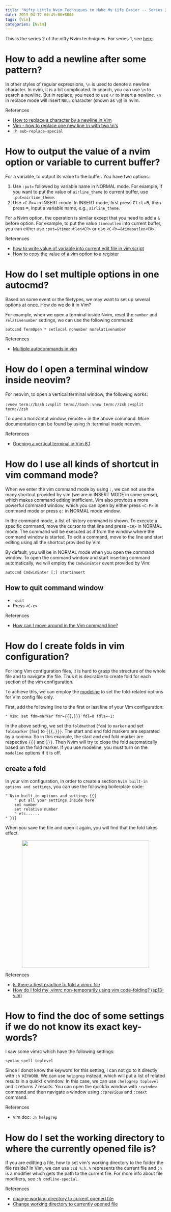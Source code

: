 ```yaml
---
title: "Nifty Little Nvim Techniques to Make My Life Easier -- Series 2"
date: 2019-04-17 00:49:06+0800
tags: [Vim]
categories: [Nvim]
---
```


This is the series 2 of the nifty Nvim techniques. For series 1, see [here](https://jdhao.github.io/2019/03/28/nifty_nvim_techniques_s1/).

<!--more-->

# How to add a newline after some pattern?

In other styles of regular expressions, `\n` is used to denote a newline
character. In nvim, it is a bit complicated. In search, you can use `\n` to
search a newline. But in replace, you need to use `\r` to insert a newline.
`\n` in replace mode will insert `NULL` character (shown as `\@`) in nvim.

References

+ [How to replace a character by a newline in Vim](https://stackoverflow.com/q/71323/6064933)
+ [Vim - how to replace one new line \n with two \n's](https://unix.stackexchange.com/q/247329/221410)
+ `:h sub-replace-special`

# How to output the value of a nvim option or variable to current buffer?

For a variable, to output its value to the buffer. You have two options:

1. Use `:put=` followed by variable name in NORMAL mode. For example, if you
   want to put the value of `airline_theme` to current buffer, use
   `:put=airline_theme`.
2. Use `<C-R>=` in INSERT mode. In INSERT mode, first press
   <kbd>Ctrl</kbd>+<kbd>R</kbd>, then press <kbd>=</kbd>, input a variable
   name, e.g., `airline_theme`.


For a Nvim option, the operation is similar except that you need to add a `&`
before option. For example, to put the value `timeoutlen` into current buffer,
you can either use `:put=&timeoutlen<CR>` or use `<C-R>=&timeoutlen<CR>`.


References

+ [how to write value of variable into current edit file in vim script](https://stackoverflow.com/q/18200435/6064933)
+ [How to copy the value of a vim option to a register](https://stackoverflow.com/q/23604388/6064933)

# How do I set multiple options in one autocmd?

Based on some event or the filetypes, we may want to set up several options at
once. How do we do it in Vim?

For example, when we open a terminal inside Nvim, reset the `number` and
`relativenumber` settings, we can use the following command:

```
autocmd TermOpen * setlocal nonumber norelativenumber
```

References

+ [Multiple autocommands in vim](https://stackoverflow.com/q/1413285/6064933)

# How do I open a terminal window inside neovim?

For neovim, to open a vertical terminal window, the following works:

`:vnew term://bash`
`:vsplit term://bash`
`:vnew term://zsh`
`:vsplit term://zsh`

To open a horizontal window, remote `v` in the above command. More
documentation can be found by using :h :terminal inside neovim.

References

+ [Opening a vertical terminal in Vim 8.1](https://unix.stackexchange.com/q/444682/221410)


# How do I use all kinds of shortcut in vim command mode?

When we enter the vim command mode by using `:`, we can not use the many
shortcut provided by vim (we are in INSERT MODE in some sense), which makes
command editing inefficient. Vim also provides a more powerful command window,
which you can open by either press `<C-F>` in command mode or press `q:` in
NORMAL mode window.

In the command mode, a list of history command is shown. To execute a specific
command, move the cursor to that line and press `<CR>` in NORMAL mode. The
command will be executed as if from the window where the command window is
started. To edit a command, move to the line and start editing using all the
shortcut provided by Vim.

By default, you will be in NORMAL mode when you open the command window. To
open the command window and start inserting command automatically, we will
employ the `CmdwinEnter` event provided by Vim:

```
autocmd CmdwinEnter [:] startinsert
```

## How to quit command window

+ `:quit`
+ Press `<C-c>`

References

+ [How can I move around in the Vim command line?](https://stackoverflow.com/q/2075569/6064933)

# How do I create folds in vim configuration?

For long Vim configuration files, it is hard to grasp the structure of the
whole file and to navigate the file. Thus it is desirable to create fold for
each section of the vim configuration.

To achieve this, we can employ the
[modeline](https://neovim.io/doc/user/options.html#modeline) to set the
fold-related options for Vim config file only.

First, add the following line to the first or last line of your Vim
configuration:

```
" Vim: set fdm=marker fmr={{{,}}} fdl=0 fdls=-1:
```

In the above setting, we set the `foldmethod` (`fdm`) to `marker` and set
`foldmarker` (`fmr`) to `{{{,}}}`. The start and end fold markers are separated
by a comma. So in this example, the start and end fold marker are respective
`{{{` and `}}}`. Then Nvim will try to close the fold automatically based on
the fold marker. If you use modeline, you must turn on the `modeline` options
if it is off.

## create a fold

In your vim configuration, in order to create a section `Nvim built-in options
and settings`, you can use the following boilerplate code:

```
" Nvim built-in options and settings {{{
    " put all your settings inside here
    set number
    set relative number
    " etc......
" }}}
```

When you save the file and open it again, you will find that the fold takes
effect.

<p align="center">
<img src="https://blog-resource-1257868508.file.myqcloud.com/20190417005923.png" width="400">
</p>

References

+ [Is there a best practice to fold a vimrc file](https://vi.stackexchange.com/q/3814/15292)
+ [How do I fold my .vimrc non-temporarily using vim code-folding? (sp13-vim)](https://superuser.com/q/902219/736190)

# How to find the doc of some settings if we do not know its exact key-words?

I saw some vimrc which have the following settings:

```
syntax spell toplevel
```

Since I donot know the keyword for this setting, I can not go to it directly
with `:h KEYWORD`. We can use `helpgrep` instead, which will put a list of
related results in a quickfix window. In this case, we can use `:helpgrep
toplevel` and it returns 7 results. You can open the quickfix window with
`:cwindow` command and then navigate a window using `:cprevious` and `:cnext`
command.

References

+ vim doc: `:h helpgrep`

# How do I set the working directory to where the currently opened file is?

If you are editting a file, how to set vim's working directory to the folder
the file reside? In Vim, we can use `:cd %:h`.  `%` represents the current file
and `:h` is a modifier which gets the path to the current file. For more info
about file modifiers, see `:h cmdline-special`.

References

+ [change working directory to current opened file](https://vi.stackexchange.com/q/3674/15292)
+ [Change working directory to currently opened file](https://stackoverflow.com/q/3847796/6064933)
